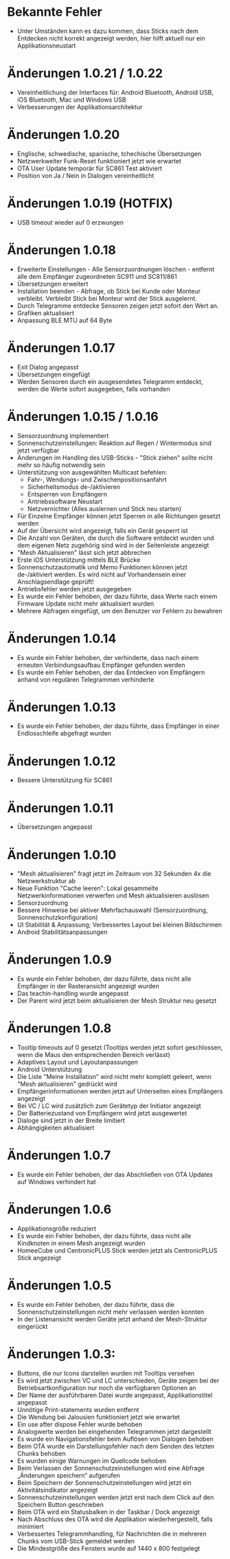 # Bekannte Fehler
* Unter Umständen kann es dazu kommen, dass Sticks nach dem Entdecken nicht korrekt angezeigt werden, hier hilft aktuell nur ein Applikationsneustart

# Änderungen 1.0.21 / 1.0.22
* Vereinheitlichung der Interfaces für: Android Bluetooth, Android USB, iOS Bluetooth, Mac und Windows USB
* Verbesserungen der Applikationsarchitektur

# Änderungen 1.0.20
* Englische, schwedische, spanische, tchechische Übersetzungen
* Netzwerkweiter Funk-Reset funktioniert jetzt wie erwartet
* OTA User Update temporär für SC861 Test aktiviert
* Position von Ja / Nein in Dialogen vereinheitlicht

# Änderungen 1.0.19 (HOTFIX)
* USB timeout wieder auf 0 erzwungen

# Änderungen 1.0.18
* Erweiterte Einstellungen - Alle Sensorzuordnungen löschen - entfernt alle dem Empfänger zugeordneten SC911 und SC811/861
* Übersetzungen erweitert
* Installation beenden - Abfrage, ob Stick bei Kunde oder Monteur verbleibt. Verbleibt Stick bei Monteur wird der Stick ausgelernt.
* Durch Telegramme entdecke Sensoren zeigen jetzt sofort den Wert an.
* Grafiken aktualisiert
* Anpassung BLE MTU auf 64 Byte

# Änderungen 1.0.17
* Exit Dialog angepasst
* Übersetzungen eingefügt
* Werden Sensoren durch ein ausgesendetes Telegramm entdeckt, werden die Werte sofort ausgegeben, falls vorhanden

# Änderungen 1.0.15 / 1.0.16
* Sensorzuordnung implementiert
* Sonnenschutzeinstellungen: Reaktion auf Regen / Wintermodus sind jetzt verfügbar
* Änderungen im Handling des USB-Sticks - "Stick ziehen" sollte nicht mehr so häufig notwendig sein
* Unterstützung von ausgewählten Multicast befehlen:
  - Fahr-, Wendungs- und Zwischenpositionsanfahrt
  - Sicherheitsmodus de-/aktivieren
  - Entsperren von Empfängern
  - Antriebssoftware Neustart
  - Netzvernichter (Alles auslernen und Stick neu starten)
* Für Einzelne Empfänger können jetzt Sperren in alle Richtungen gesetzt werden
* Auf der Übersicht wird angezeigt, falls ein Gerät gesperrt ist
* Die Anzahl von Geräten, die durch die Software entdeckt wurden und dem eigenen Netz zugehörig sind wird in der Seitenleiste angezeigt
* "Mesh Aktualisieren" lässt sich jetzt abbrechen
* Erste iOS Unterstützung mittels BLE Brücke
* Sonnenschutzautomatik und Memo Funktionen können jetzt de-/aktiviert werden. Es wird nicht auf Vorhandensein einer Anschlagsendlage geprüft!
* Antriebsfehler werden jetzt ausgegeben
* Es wurde ein Fehler behoben, der dazu führte, dass Werte nach einem Firmware Update nicht mehr aktualisiert wurden
* Mehrere Abfragen eingefügt, um den Benutzer vor Fehlern zu bewahren

# Änderungen 1.0.14
* Es wurde ein Fehler behoben, der verhinderte, dass nach einem erneuten Verbindungsaufbau Empfänger gefunden werden
* Es wurde ein Fehler behoben, der das Entdecken von Empfängern anhand von regulären Telegrammen verhinderte

# Änderungen 1.0.13
* Es wurde ein Fehler behoben, der dazu führte, dass Empfänger in einer Endlosschleife abgefragt wurden

# Änderungen 1.0.12
* Bessere Unterstützung für SC861

# Änderungen 1.0.11
* Übersetzungen angepasst

# Änderungen 1.0.10
* "Mesh aktualisieren" fragt jetzt im Zeitraum von 32 Sekunden 4x die Netzwerkstruktur ab
* Neue Funktion "Cache leeren": Lokal gesammelte Netzwerkinformationen verwerfen und Mesh aktualisieren auslösen
* Sensorzuordnung
* Bessere Hinweise bei aktiver Mehrfachauswahl (Sensorzuordnung, Sonnenschutzkonfiguration)
* UI Stabilität & Anpassung; Verbessertes Layout bei kleinen Bildschirmen
* Android Stabilitätsanpassungen

# Änderungen 1.0.9
* Es wurde ein Fehler behoben, der dazu führte, dass nicht alle Empfänger in der Rasteransicht angezeigt wurden
* Das teachin-handling wurde angepasst
* Der Parent wird jetzt beim aktualisieren der Mesh Struktur neu gesetzt

# Änderungen 1.0.8
* Tooltip timeouts auf 0 gesetzt (Tooltips werden jetzt sofort geschlossen, wenn die Maus den entsprechenden Bereich verlässt)
* Adaptives Layout und Layoutanpassungen
* Android Unterstützung
* Die Liste "Meine Installation" wird nicht mehr komplett geleert, wenn "Mesh aktualisieren" gedrückt wird
* Empfängerinformationen werden jetzt auf Unterseiten eines Empfängers angezeigt
* Bei VC / LC wird zusätzlich zum Gerätetyp der Initiator angezeigt
* Der Batteriezustand von Empfängern wird jetzt ausgewertet
* Dialoge sind jetzt in der Breite limitiert
* Abhängigkeiten aktualisiert

# Änderungen 1.0.7
* Es wurde ein Fehler behoben, der das Abschließen von OTA Updates auf Windows verhindert hat

# Änderungen 1.0.6
* Applikationsgröße reduziert
* Es wurde ein Fehler behoben, der dazu führte, dass nicht alle Kindknoten in einem Mesh angezeigt wurden
* HomeeCube und CentronicPLUS Stick werden jetzt als CentronicPLUS Stick angezeigt

# Änderungen 1.0.5
* Es wurde ein Fehler behoben, der dazu führte, dass die Sonnenschutzeinstellungen nicht mehr verlassen werden konnten
* In der Listenansicht werden Geräte jetzt anhand der Mesh-Struktur eingerückt

# Änderungen 1.0.3:
* Buttons, die nur Icons darstellen wurden mit Tooltips versehen
* Es wird jetzt zwischen VC und LC unterschieden, Geräte zeigen bei der Betriebsartkonfiguration nur noch die verfügbaren Optionen an
* Der Name der ausführbaren Datei wurde angepasst, Applikationstitel angepasst
* Unnötige Print-statements  wurden entfernt
* Die Wendung bei Jalousien funktioniert jetzt wie erwartet
* Ein use after dispose Fehler wurde behoben
* Analogwerte werden bei eingehenden Telegrammen jetzt dargestellt
* Es wurde ein Navigationsfehler beim Auflösen von Dialogen behoben
* Beim OTA wurde ein Darstellungsfehler nach dem Senden des letzten Chunks behoben
* Es wurden einige Warnungen im Quellcode behoben
* Beim Verlassen der Sonnenschutzeinstellungen wird eine Abfrage „Änderungen speichern“ aufgerufen
* Beim Speichern der Sonnenschutzeinstellungen wird jetzt ein Aktivitätsindikator angezeigt
* Sonnenschutzeinstellungen werden jetzt erst nach dem Click auf den Speichern Button geschrieben
* Beim OTA wird ein Statusbalken in der Taskbar / Dock angezeigt
* Nach Abschluss des OTA wird die Applikation wiederhergestellt, falls minimiert
* Verbessertes Telegrammhandling, für Nachrichten die in mehreren Chunks vom USB-Stick gemeldet werden
* Die Mindestgröße des Fensters wurde auf 1440 x 800 festgelegt
